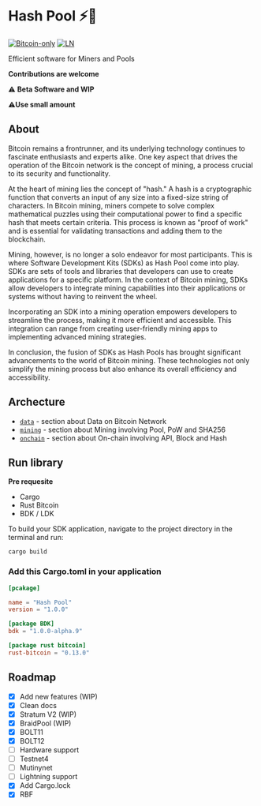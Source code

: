 # Hash Pool ⚡🔑

[![Bitcoin-only](https://img.shields.io/badge/bitcoin-only-FF9900?logo=bitcoin)](https://twentyone.world)
[![LN](https://img.shields.io/badge/lightning-792EE5?logo=lightning)](https://mempool.space/lightning)

Efficient software for Miners and Pools

**Contributions are welcome**

⚠️ **Beta Software and WIP**

⚠️**Use small amount**

## About

Bitcoin remains a frontrunner, and its underlying technology continues to fascinate enthusiasts and experts alike. One key aspect that drives the operation of the Bitcoin network is the concept of mining, a process crucial to its security and functionality.

At the heart of mining lies the concept of "hash." A hash is a cryptographic function that converts an input of any size into a fixed-size string of characters. In Bitcoin mining, miners compete to solve complex mathematical puzzles using their computational power to find a specific hash that meets certain criteria. This process is known as "proof of work" and is essential for validating transactions and adding them to the blockchain.

Mining, however, is no longer a solo endeavor for most participants. This is where Software Development Kits (SDKs) as Hash Pool come into play. SDKs are sets of tools and libraries that developers can use to create applications for a specific platform. In the context of Bitcoin mining, SDKs allow developers to integrate mining capabilities into their applications or systems without having to reinvent the wheel.

Incorporating an SDK into a mining operation empowers developers to streamline the process, making it more efficient and accessible. This integration can range from creating user-friendly mining apps to implementing advanced mining strategies.

In conclusion, the fusion of SDKs as Hash Pools has brought significant advancements to the world of Bitcoin mining. These technologies not only simplify the mining process but also enhance its overall efficiency and accessibility.

## Archecture

- [`data`](https://github.com/AreaLayer/HashPool/tree/main/src/data) - section about Data on Bitcoin Network
- [`mining`](https://github.com/AreaLayer/HashPool/tree/main/src/mining) - section about Mining involving Pool, PoW and SHA256
- [`onchain`](https://github.com/AreaLayer/HashPool/tree/main/src/on-chain) - section about On-chain involving API, Block and Hash

## Run library

**Pre requesite**

- Cargo
- Rust Bitcoin
- BDK / LDK

To build your SDK application, navigate to the project directory in the terminal and run:

```cargo
cargo build
```

### Add this Cargo.toml in your application

```Cargo.toml
[pcakage]

name = "Hash Pool"
version = "1.0.0"

[package BDK]
bdk = "1.0.0-alpha.9"

[package rust bitcoin]
rust-bitcoin = "0.13.0"
```

## Roadmap

- [x] Add new features (WIP)
- [x] Clean docs
- [x] Stratum V2 (WIP)
- [x] BraidPool (WIP)
- [x] BOLT11
- [x] BOLT12
- [ ] Hardware support
- [ ] Testnet4
- [ ] Mutinynet
- [ ] Lightning support
- [x] Add Cargo.lock
- [x] RBF
